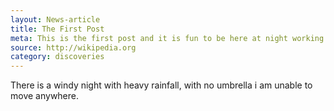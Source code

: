 ```yaml
---
layout: News-article
title: The First Post
meta: This is the first post and it is fun to be here at night working at off hours.
source: http://wikipedia.org
category: discoveries
---
```

There is a windy night with heavy rainfall, with no umbrella i am unable to move anywhere.